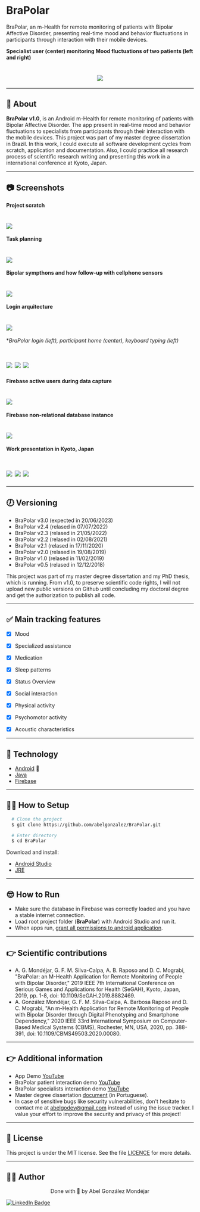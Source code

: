 # BraPolar
BraPolar, an m-Health for remote monitoring of patients with Bipolar Affective Disorder, presenting real-time mood and behavior fluctuations in participants through interaction with their mobile devices. 
 
**Specialist user (center) monitoring Mood fluctuations of two patients (left and right)**
<h1 align="center">
  <img 
    src="./doc/demo.gif"
  />
</h1>

---
## 🧾 About
**BraPolar v1.0**, is an Android m-Health for remote monitoring of patients with Bipolar Affective Disorder. The app present in real-time mood and behavior fluctuations to specialists from participants through their interaction with the mobile devices. This project was part of my master degree dissertation in Brazil. In this work, I could execute all software development cycles from scratch, application and documentation. Also, I could practice all research process of scientific research writing and presenting this work in a international conference at Kyoto, Japan.

---
## 📷 Screenshots


**Project scratch**
<h1>
  <img 
    src="./doc/image033.jpg"
  />
</h1>


**Task planning**
<h1>
  <img 
    src="./doc/maquetado_Trello.JPG"
  />
</h1>


**Bipolar sympthons and how follow-up with cellphone sensors**
<h1>
  <img 
    src="./doc/image01.jpg"
  />
</h1>



**Login arquitecture**
<h1>
  <img 
    src="./doc/image02.png"
  />
</h1>



**BraPolar login (left), participant home (center), keyboard typing (left)*
<h1>
  <img 
    src="./doc/brapolar_Login.png"
  />
  <img 
    src="./doc/brapolar_participanteHome.jpg"
  />
  <img 
    src="./doc/brapolar_KeyboardTestWhatsapp.jpg"
  />
</h1>

**Firebase active users during data capture**
<h1>
  <img 
    src="./doc/usuarios_ativos.JPG"
  />
</h1>


**Firebase non-relational database instance**
<h1>
  <img 
    src="./doc/firebasedatabase.JPG"
  />
</h1>


**Work presentation in Kyoto, Japan**
<h1>
  <img 
    src="./doc/segah1.jpg"
  />
 <img 
    src="./doc/segah2.jpg"
  />
 <img 
    src="./doc/segah3.jpg"
  />
</h1>

---
## 🕖 Versioning
- BraPolar v3.0 (expected in 20/06/2023)
- BraPolar v2.4 (relased in 07/07/2022)
- BraPolar v2.3 (relased in 21/05/2022)
- BraPolar v2.2 (relased in 02/08/2021)
- BraPolar v2.1 (relased in 17/11/2020)
- BraPolar v2.0 (relased in 19/08/2019)
- BraPolar v1.0 (relased in 11/02/2019)
- BraPolar v0.5 (relased in 12/12/2018)

This project was part of my master degree dissertation and my PhD thesis, which is running. From v1.0, to preserve scientific code rights, I will not upload new public versions on Github until concluding my doctoral degree and get the authorization to publish all code.    

---
## ✅ Main tracking features
- [x] Mood
- [x] Specialized assistance
- [x] Medication
- [x] Sleep patterns
- [x] Status Overview
- [x] Social interaction
- [x] Physical activity
- [x] Psychomotor activity
- [x] Acoustic characteristics


---
## 🔧 Technology
- [Android](https://www.android.com/) 💚
- [Java](https://www.java.com/) 
- [Firebase](https://firebase.google.com/) 

---
## 👨‍💻 How to Setup

```bash
  # Clone the project
  $ git clone https://github.com/abelgonzalez/BraPolar.git
```
```bash
  # Enter directory
  $ cd BraPolar
```

Download and install:
 - [Android Studio](https://developer.android.com/android-studio/download)  
 - [JRE](https://www.java.com/en/download/manual.jsp)   
  
     
---
## 😎 How to Run

 - Make sure the database in Firebase was correctly loaded and you have a stable internet connection.  
 - Load root project folder (**BraPolar**) with Android Studio and run it.
 - When apps run, [grant all permissions to android application](https://youtu.be/sE-cXkv3m7o). 


---
## 👉 Scientific contributions
* A. G. Mondéjar, G. F. M. Silva-Calpa, A. B. Raposo and D. C. Mograbi, "BraPolar: an M-Health Application for Remote Monitoring of People with Bipolar Disorder," 2019 IEEE 7th International Conference on Serious Games and Applications for Health (SeGAH), Kyoto, Japan, 2019, pp. 1-8, doi: 10.1109/SeGAH.2019.8882469. 
* A. González Mondéjar, G. F. M. Silva-Calpa, A. Barbosa Raposo and D. C. Mograbi, "An m-Health Application for Remote Monitoring of People with Bipolar Disorder through Digital Phenotyping and Smartphone Dependency," 2020 IEEE 33rd International Symposium on Computer-Based Medical Systems (CBMS), Rochester, MN, USA, 2020, pp. 388-391, doi: 10.1109/CBMS49503.2020.00080.


---
## 👉 Additional information
* App Demo [YouTube](https://youtu.be/8dGao-oN-EE)
* BraPolar patient interaction demo [YouTube](https://youtu.be/cecpac-bmH4)
* BraPolar specialists interaction demo [YouTube](https://youtu.be/7gtjYNlSh6w)
* Master degree dissertation [document](https://bdtd.ibict.br/vufind/Record/PUC_RIO-1_a2695ae927b56d67051524f2afd2ae3c) (in Portuguese).
* In case of sensitive bugs like security vulnerabilities, don't hesitate to contact me at abelgodev@gmail.com instead of using the issue tracker. I value your effort to improve the security and privacy of this project!

---
## 📝 License

This project is under the MIT license. See the file <a href="https://github.com/abelgonzalez/BraPolar/LICENSE">LICENCE</a> for more details.

---
## 🧑‍💻 Author
<p align="center">Done with 💙 by Abel González Mondéjar</p>


[![LinkedIn Badge](https://img.shields.io/badge/-Abel_González_Mondéjar-blue?style=flat-square&logo=Linkedin&logoColor=white&link=https://www.linkedin.com/in/abelgonzalezmondejar/)](https://www.linkedin.com/in/abelgonzalezmondejar/)

